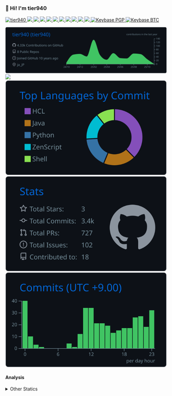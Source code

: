 ### 👋 Hi! I'm tier940

<p align="left"> 
  <a href="https://github.com/tier940/tier940/">
    <img src="https://komarev.com/ghpvc/?username=tier940" alt="tier940" />
  </a>
  <a href="http://twitter.com/tier940">
    <img height="20" src="https://img.shields.io/twitter/follow/tier940?label=Twitter&logo=twitter&style=flat" />
  </a>
  <a href="https://github.com/tier940">
    <img height="20" src="https://img.shields.io/github/followers/tier940?label=follow&logo=github&style=flat" />
  </a>
  <a href="https://www.reddit.com/user/tier940">
    <img height="20" src="https://img.shields.io/reddit/user-karma/combined/tier940?label=Reddit&logo=reddit&style=flat" />
  </a>
  <a href="https://stackoverflow.com/users/17317833/tier940">
    <img height="20" src="https://img.shields.io/stackexchange/stackoverflow/r/17317833?label=StackOverflow&logo=stack-overflow&style=flat" />
  </a>
  <a href="https://zenn.dev/tier940">
    <img height="20" src="https://zenn.badge.nikaera.com/s/tier940/likes" />
  </a>
  <a href="https://zenn.dev/tier940">
    <img height="20" src="https://zenn.badge.nikaera.com/s/tier940/followers" />
  </a>
  <a href="https://zenn.dev/tier940">
    <img height="20" src="https://zenn.badge.nikaera.com/s/tier940/articles" />
  </a>
  <a href="http://qiita.com/tier940">
    <img height="20" src="https://qiita-badge.apiapi.app/s/tier940/posts.svg" />
  </a>
  <a href="http://qiita.com/tier940">
    <img height="20" src="https://qiita-badge.apiapi.app/s/tier940/contributions.svg" />
  </a>
  <a href="https://github.com/tier940/tier940/">
    <img height="20" src="https://github.com/tier940/tier940/actions/workflows/main.yml/badge.svg" />
  </a>
  <a href="https://keybase.io/tier940">
    <img alt="Keybase PGP" src="https://img.shields.io/keybase/pgp/tier940">
  </a>
  <a href="https://keybase.io/tier940">
    <img alt="Keybase BTC" src="https://img.shields.io/keybase/btc/tier940">
  </a>
</p>

[![](https://raw.githubusercontent.com/tier940/tier940/main/profile-summary-card-output/github_dark/0-profile-details.svg)](https://github.com/vn7n24fzkq/github-profile-summary-cards)
[![](https://raw.githubusercontent.com/tier940/tier940/main/profile-summary-card-output/github_dark/1-repos-per-language.svg)](https://github.com/vn7n24fzkq/github-profile-summary-cards) [![](https://raw.githubusercontent.com/tier940/tier940/main/profile-summary-card-output/github_dark/2-most-commit-language.svg)](https://github.com/vn7n24fzkq/github-profile-summary-cards)
[![](https://raw.githubusercontent.com/tier940/tier940/main/profile-summary-card-output/github_dark/3-stats.svg)](https://github.com/vn7n24fzkq/github-profile-summary-cards) [![](https://raw.githubusercontent.com/tier940/tier940/main/profile-summary-card-output/github_dark/4-productive-time.svg)](https://github.com/vn7n24fzkq/github-profile-summary-cards)


#### Analysis
<!-- <img height="150" src="https://github.com/tier940/tier940/blob/master/images/stat.svg" alt="Alternative Text"/> -->

<details>
  <summary>Other Statics</summary>
  <!--START_SECTION:waka-->
![Code Time](http://img.shields.io/badge/Code%20Time-2%2C953%20hrs%2033%20mins-blue)

**🐱 My GitHub Data** 

> 📦 20.3 kB Used in GitHub's Storage 
 > 
> 💼 Opted to Hire
 > 
> 📜 10 Public Repositories 
 > 
> 🔑 1 Private Repositories 
 > 
**I'm an Early 🐤** 

```text
🌞 Morning                1292 commits        ████░░░░░░░░░░░░░░░░░░░░░   15.08 % 
🌆 Daytime                3187 commits        █████████░░░░░░░░░░░░░░░░   37.20 % 
🌃 Evening                3170 commits        █████████░░░░░░░░░░░░░░░░   37.00 % 
🌙 Night                  919 commits         ███░░░░░░░░░░░░░░░░░░░░░░   10.73 % 
```
📅 **I'm Most Productive on Saturday** 

```text
Monday                   838 commits         ██░░░░░░░░░░░░░░░░░░░░░░░   09.78 % 
Tuesday                  1547 commits        █████░░░░░░░░░░░░░░░░░░░░   18.06 % 
Wednesday                935 commits         ███░░░░░░░░░░░░░░░░░░░░░░   10.91 % 
Thursday                 990 commits         ███░░░░░░░░░░░░░░░░░░░░░░   11.55 % 
Friday                   1102 commits        ███░░░░░░░░░░░░░░░░░░░░░░   12.86 % 
Saturday                 1685 commits        █████░░░░░░░░░░░░░░░░░░░░   19.67 % 
Sunday                   1471 commits        ████░░░░░░░░░░░░░░░░░░░░░   17.17 % 
```


📊 **This Week I Spent My Time On** 

```text
🕑︎ Time Zone: Asia/Tokyo

💬 Programming Languages: 
Java                     9 hrs 50 mins       ███████████░░░░░░░░░░░░░░   43.96 % 
Other                    4 hrs 18 mins       █████░░░░░░░░░░░░░░░░░░░░   19.28 % 
Markdown                 2 hrs 7 mins        ██░░░░░░░░░░░░░░░░░░░░░░░   09.47 % 
YAML                     1 hr 37 mins        ██░░░░░░░░░░░░░░░░░░░░░░░   07.23 % 
JSON                     1 hr 3 mins         █░░░░░░░░░░░░░░░░░░░░░░░░   04.73 % 

🔥 Editors: 
IntelliJ                 12 hrs 52 mins      ██████████████░░░░░░░░░░░   57.53 % 
VS Code                  9 hrs 29 mins       ███████████░░░░░░░░░░░░░░   42.47 % 

💻 Operating System: 
Windows                  21 hrs 33 mins      ████████████████████████░   96.41 % 
Linux                    48 mins             █░░░░░░░░░░░░░░░░░░░░░░░░   03.59 % 
```

**I Mostly Code in Java** 

```text
Java                     12 repos            ███████████░░░░░░░░░░░░░░   44.44 % 
ZenScript                3 repos             ███░░░░░░░░░░░░░░░░░░░░░░   11.11 % 
HTML                     2 repos             ██░░░░░░░░░░░░░░░░░░░░░░░   07.41 % 
HCL                      2 repos             ██░░░░░░░░░░░░░░░░░░░░░░░   07.41 % 
Dockerfile               1 repo              █░░░░░░░░░░░░░░░░░░░░░░░░   03.70 % 
```



**Timeline**

![Lines of Code chart](https://raw.githubusercontent.com/tier940/tier940/main/assets/bar_graph.png)


 Last Updated on 11/12/2023 01:21:04 UTC
<!--END_SECTION:waka-->
</details>
